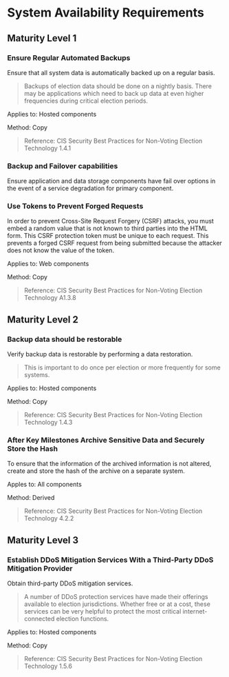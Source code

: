 # System Availability Requirements

## Maturity Level 1

### Ensure Regular Automated Backups

Ensure that all system data is automatically backed up on a regular basis.
>Backups of election data should be done on a nightly basis. There may be applications which need to back up data at even higher frequencies during critical election periods.

Applies to: Hosted components

Method: Copy

>Reference: CIS Security Best Practices for Non-Voting Election Technology 1.4.1

### Backup and Failover capabilities

Ensure application and data storage components have fail over options in the event of a service degradation for primary component.

### Use Tokens to Prevent Forged Requests

In order to prevent Cross-Site Request Forgery (CSRF) attacks, you must embed a random value that is not known to third parties into the HTML form. This CSRF protection token must be unique to each request. This prevents a forged CSRF request from being submitted because the attacker does not know the value of the token.

Applies to: Web components

Method: Copy

>Reference: CIS Security Best Practices for Non-Voting Election Technology A1.3.8

## Maturity Level 2

### Backup data should be restorable

Verify backup data is restorable by performing a data restoration.

>This is important to do once per election or more frequently for some systems.

Applies to: Hosted components

Method: Copy

>Reference: CIS Security Best Practices for Non-Voting Election Technology 1.4.3

### After Key Milestones Archive Sensitive Data and Securely Store the Hash

To ensure that the information of the archived information is not altered, create and store the hash of the archive on a separate system.

Apples to: All components

Method: Derived

>Reference: CIS Security Best Practices for Non-Voting Election Technology 4.2.2

## Maturity Level 3

### Establish DDoS Mitigation Services With a Third-Party DDoS Mitigation Provider

Obtain third-party DDoS mitigation services.

> A number of DDoS protection services have made their offerings available to election jurisdictions. Whether free or at a cost, these services can be very helpful to protect the most critical internet-connected election functions.

Applies to: Hosted components

Method: Copy

> Reference: CIS Security Best Practices for Non-Voting Election Technology 1.5.6
